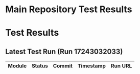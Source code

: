 # Main Repository Test Results

# Test Results

## Latest Test Run (Run 17243032033)

| Module | Status | Commit | Timestamp | Run URL |
|--------|--------|--------|-----------|---------|

